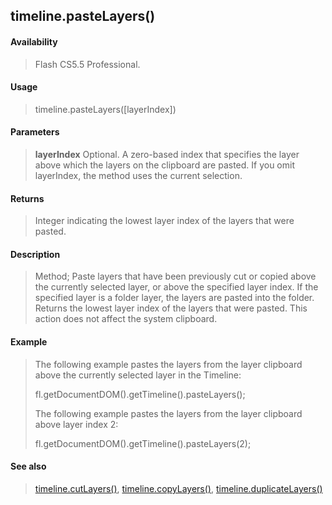 ## timeline.pasteLayers()

#### Availability

> Flash CS5.5 Professional.

#### Usage

> timeline.pasteLayers(\[layerIndex\])

#### Parameters

> **layerIndex** Optional. A zero-based index that specifies the layer above which the layers on the clipboard are pasted. If you omit layerIndex, the method uses the current selection.

#### Returns

> Integer indicating the lowest layer index of the layers that were pasted.

#### Description

> Method; Paste layers that have been previously cut or copied above the currently selected layer, or above the specified layer index. If the specified layer is a folder layer, the layers are pasted into the folder. Returns the lowest layer index of the layers that were pasted. This action does not affect the system clipboard.

#### Example

> The following example pastes the layers from the layer clipboard above the currently selected layer in the Timeline:
>
> fl.getDocumentDOM().getTimeline().pasteLayers();
>
> The following example pastes the layers from the layer clipboard above layer index 2:
>
> fl.getDocumentDOM().getTimeline().pasteLayers(2);

#### See also

> [timeline.cutLayers()](#_bookmark1048), [timeline.copyLayers()](#_bookmark1039), [timeline.duplicateLayers()](#_bookmark1050)
